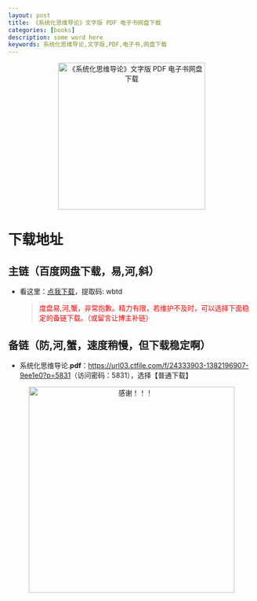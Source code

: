 ```yaml
---
layout: post
title: 《系统化思维导论》文字版 PDF 电子书网盘下载
categories: [books]
description: some word here
keywords: 系统化思维导论,文字版,PDF,电子书,网盘下载
---
```


<div align="center"><img src="https://pic.imgdb.cn/item/67060f4ed29ded1a8c5c1ab6.png" alt="《系统化思维导论》文字版 PDF 电子书网盘下载" width="300px" height="auto"></div>

# 下载地址

## 主链（百度网盘下载，易,河,斜）

- 看这里：[点我下载](https://pan.baidu.com/s/1iMXUbSbtZQZjDcqDmnWUyw?pwd=wbtd)，提取码: wbtd

  > <p style="color:red" >度盘易,河,蟹，非常抱歉。精力有限，若维护不及时，可以选择下面稳定的备链下载。（或留言让博主补链）</p>

## 备链（防,河,蟹，速度稍慢，但下载稳定啊）

- 系统化思维导论.**pdf**：<https://url03.ctfile.com/f/24333903-1382196907-9ee1e0?p=5831>（访问密码：5831），选择【普通下载】

<div align="center"><img src="https://pic.imgdb.cn/item/661246bf68eb935713c7f81c.gif" alt="感谢！！！" width="420px" height="auto"/></div>
